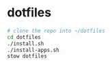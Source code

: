 # dotfiles

```sh
# clone the repo into ~/dotfiles
cd dotfiles
./install.sh
./install-apps.sh
stow dotfiles
```
